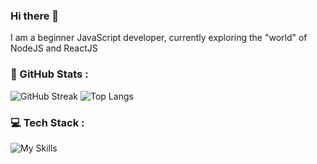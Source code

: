 ### Hi there 👋
I am a beginner JavaScript developer, currently exploring the "world" of NodeJS and ReactJS 
<!--
**bada9te/bada9te** is a ✨ _special_ ✨ repository because its `README.md` (this file) appears on your GitHub profile.

Here are some ideas to get you started:

- 🔭 I’m currently working on ...
- 🌱 I’m currently learning ...
- 👯 I’m looking to collaborate on ...
- 🤔 I’m looking for help with ...
- 💬 Ask me about ...
- 📫 How to reach me: ...
- 😄 Pronouns: ...
- ⚡ Fun fact: ...
-->

### 🚀 GitHub Stats :
![GitHub Streak](https://streak-stats.demolab.com/?user=bada9te&theme=swift)
![Top Langs](https://fork-github-readme-stats-two.vercel.app/api/top-langs/?username=bada9te&theme=swiftl&include_all_commits=true&count_private=true&layout=compact)


### 💻 Tech Stack :
![My Skills](https://skillicons.dev/icons?i=js,html,css,nodejs,react,mongodb,graphql,linux)
